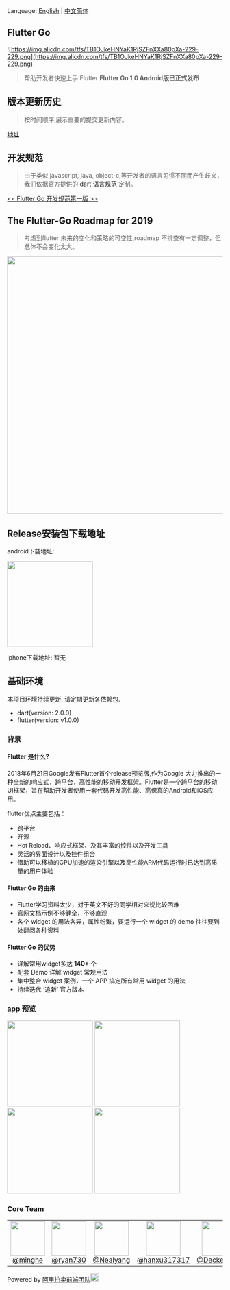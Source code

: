 Language: [English](https://github.com/alibaba/flutter-go/blob/master/README-en.md) | [中文简体](https://github.com/alibaba/flutter-go/blob/master/README.md)
## Flutter Go

![https://img.alicdn.com/tfs/TB1OJkeHNYaK1RjSZFnXXa80pXa-229-229.png](https://img.alicdn.com/tfs/TB1OJkeHNYaK1RjSZFnXXa80pXa-229-229.png)

> 帮助开发者快速上手 Flutter  **Flutter Go 1.0 Android版已正式发布**

## 版本更新历史
> 按时间顺序,展示重要的提交更新内容。

[地址](https://github.com/alibaba/flutter-go/blob/develop/CHANGE-LOG.md)

## 开发规范
> 由于类似 javascript, java, object-c,等开发者的语言习惯不同而产生歧义，我们依据官方提供的 [dart 语言规范](https://www.dartlang.org) 定制。

[<< Flutter Go 开发规范第一版 >>](https://github.com/alibaba/flutter-go/blob/develop/Flutter_Go%20%E4%BB%A3%E7%A0%81%E5%BC%80%E5%8F%91%E8%A7%84%E8%8C%83.md)

## The Flutter-Go Roadmap for 2019 
> 考虑到flutter 未来的变化和策略的可变性,roadmap 不排查有一定调整，但总体不会变化太大。

<img src="https://img.alicdn.com/tfs/TB19UahQQzoK1RjSZFlXXai4VXa-1500-1106.png" width="600px">


## Release安装包下载地址

android下载地址:

<img src="https://img.alicdn.com/tfs/TB180.kOhYaK1RjSZFnXXa80pXa-442-420.png" width="200px">

iphone下载地址:
暂无

## 基础环境
本项目环境持续更新. 请定期更新各依赖包.

- dart(version: 2.0.0)
- flutter(version: v1.0.0)


### 背景

#### Flutter 是什么?

2018年6月21日Google发布Flutter首个release预览版,作为Google 大力推出的一种全新的响应式，跨平台，高性能的移动开发框架。Flutter是一个跨平台的移动UI框架，旨在帮助开发者使用一套代码开发高性能、高保真的Android和iOS应用。

flutter优点主要包括：
- 跨平台
- 开源
- Hot Reload、响应式框架、及其丰富的控件以及开发工具
- 灵活的界面设计以及控件组合
- 借助可以移植的GPU加速的渲染引擎以及高性能ARM代码运行时已达到高质量的用户体验

#### Flutter Go 的由来

- Flutter学习资料太少，对于英文不好的同学相对来说比较困难
- 官网文档示例不够健全，不够直观
- 各个 widget 的用法各异，属性纷繁，要运行一个 widget 的 demo 往往要到处翻阅各种资料

#### Flutter Go 的优势

- 详解常用widget多达 **140+** 个
- 配套 Demo 详解 widget 常规用法
- 集中整合 widget 案例，一个 APP 搞定所有常用 widget 的用法
- 持续迭代 ‘追新’ 官方版本

### app 预览


<img src="https://img.alicdn.com/tfs/TB1MoiNExTpK1RjSZFGXXcHqFXa-362-751.gif" width=200> <img src="https://img.alicdn.com/tfs/TB1oeicBhjaK1RjSZFAXXbdLFXa-345-717.gif" width=200>  <img src="https://img.alicdn.com/tfs/TB1WJNuBmzqK1RjSZPcXXbTepXa-345-717.gif" width=200>  <img src="https://img.alicdn.com/tfs/TB13Xh3BkvoK1RjSZFNXXcxMVXa-345-717.gif" width=200>  

### Core Team

<table>
  <tbody>
    <tr>
      <td align="center" width="80" valign="top">
        <img height="80" width="80" src="https://github.com/minghe.png?s=128">
        <br>
        <a href="https://github.com/minghe">@minghe</a>
      </td>
      <td align="center" width="80" valign="top">
        <img height="80" width="80"  src="https://github.com/ryan730.png?s=128">
        <br>
        <a href="https://github.com/ryan730">@ryan730</a>
      </td>
      <td align="center" width="80" valign="top">
        <img height="80" width="80"  src="https://github.com/Nealyang.png?s=128">
        <br>
        <a href="https://github.com/Nealyang">@Nealyang</a>
      </td>
      <td align="center" width="80" valign="top">
        <img height="80" width="80"  src="https://github.com/hanxu317317.png?s=128">
        <br>
        <a href="https://github.com/hanxu317317">@hanxu317317</a>
      </td>
      <td align="center" width="80" valign="top">
        <img height="80" width="80"  src="https://github.com/DeckeDeng.png?s=128">
        <br>
        <a href="https://github.com/DeckeDeng">@DeckeDeng</a>
      </td>
     </tr>
  </tbody>
</table>

Powered by [阿里拍卖前端团队](https://github.com/alibaba-paimai-frontend)<img src="https://img.alicdn.com/tfs/TB1foEhAMHqK1RjSZJnXXbNLpXa-166-166.png" width=20 height=20>

